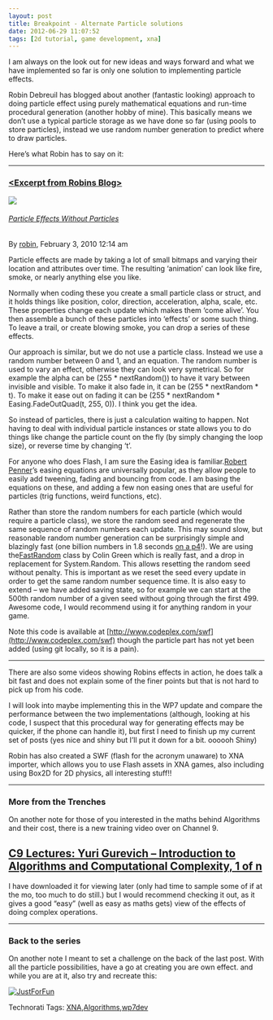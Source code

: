```yaml
---
layout: post
title: Breakpoint - Alternate Particle solutions
date: 2012-06-29 11:07:52
tags: [2d tutorial, game development, xna]
---
```


I am always on the look out for new ideas and ways forward and what we have implemented so far is only one solution to implementing particle effects.

Robin Debreuil has blogged about another (fantastic looking) approach to doing particle effect using purely mathematical equations and run-time procedural generation (another hobby of mine).  This basically means we don’t use a typical particle storage as we have done so far (using pools to store particles), instead we use random number generation to predict where to draw particles.

Here’s what Robin has to say on it:

 

* * *

 

### [\<Excerpt from Robins Blog\>](http://blog.debreuil.com/?p=62)

![](http://blog.debreuil.com/images/shader01.jpg)

###### [Particle Effects Without Particles](http://blog.debreuil.com/?p=62)

By [robin](http://blog.debreuil.com/?author=1), February 3, 2010 12:14 am

Particle effects are made by taking a lot of small bitmaps and varying their location and attributes over time. The resulting ‘animation’ can look like fire, smoke, or nearly anything else you like.

Normally when coding these you create a small particle class or struct, and it holds things like position, color, direction, acceleration, alpha, scale, etc. These properties change each update which makes them ‘come alive’. You then assemble a bunch of these particles into ‘effects’ or some such thing. To leave a trail, or create blowing smoke, you can drop a series of these effects.

Our approach is similar, but we do not use a particle class. Instead we use a random number between 0 and 1, and an equation. The random number is used to vary an effect, otherwise they can look very symetrical. So for example the alpha can be (255 \* nextRandom()) to have it vary between invisible and visible. To make it also fade in, it can be (255 \* nextRandom \* t). To make it ease out on fading it can be (255 \* nextRandom \* Easing.FadeOutQuad(t, 255, 0)). I think you get the idea.

So instead of particles, there is just a calculation waiting to happen. Not having to deal with individual particle instances or state allows you to do things like change the particle count on the fly (by simply changing the loop size), or reverse time by changing ‘t’.

For anyone who does Flash, I am sure the Easing idea is familiar.[Robert Penner](http://robertpenner.com/)’s easing equations are universally popular, as they allow people to easily add tweening, fading and bouncing from code. I am basing the equations on these, and adding a few non easing ones that are useful for particles (trig functions, weird functions, etc).

Rather than store the random numbers for each particle (which would require a particle class), we store the random seed and regenerate the same sequence of random numbers each update. This may sound slow, but reasonable random number generation can be surprisingly simple and blazingly fast (one billion numbers in 1.8 seconds [on a p4](http://software.intel.com/en-us/articles/fast-random-number-generator-on-the-intel-pentiumr-4-processor/)!). We are using the[FastRandom](http://www.codeproject.com/KB/cs/fastrandom) class by Colin Green which is really fast, and a drop in replacement for System.Random. This allows resetting the random seed without penalty. This is important as we reset the seed every update in order to get the same random number sequence time. It is also easy to extend – we have added saving state, so for example we can start at the 500th random number of a given seed without going through the first 499. Awesome code, I would recommend using it for anything random in your game.

Note this code is available at [http://www.codeplex.com/swf](http://www.codeplex.com/swf) though the particle part has not yet been added (using git locally, so it is a pain).

* * *

There are also some videos showing Robins effects in action, he does talk a bit fast and does not explain some of the finer points but that is not hard to pick up from his code.

 

I will look into maybe implementing this in the WP7 update and compare the performance between the two implementations (although, looking at his code, I suspect that this procedural way for generating effects may be quicker, if the phone can handle it), but first I need to finish up my current set of posts (yes nice and shiny but I’ll put it down for a bit.  oooooh Shiny)

Robin has also created a SWF (flash for the acronym unaware) to XNA importer, which allows you to use Flash assets in XNA games, also including using Box2D for 2D physics, all interesting stuff!!

 

* * *

 

### More from the Trenches

On another note for those of you interested in the maths behind Algorithms and their cost, there is a new training video over on Channel 9.

## [C9 Lectures: Yuri Gurevich – Introduction to Algorithms and Computational Complexity, 1 of n](http://channel9.msdn.com/shows/Going+Deep/C9-Lectures-Algorithms-with-Yuri-Gurevich-Introduction-and-Some-History/)

I have downloaded it for viewing later (only had time to sample some of if at the mo, too much to do still.) but I would recommend checking it out, as it gives a good “easy” (well as easy as maths gets) view of the effects of doing complex operations.

 

* * *

### Back to the series

On another note I meant to set a challenge on the back of the last post.  With all the particle possibilities, have a go at creating you are own effect.  and while you are at it, also try and recreate this:

[![JustForFun](http://xna-uk.net/blogs/darkgenesis/JustForFun_37EB209E.png "JustForFun")](http://xna-uk.net/blogs/darkgenesis/JustForFun_5A171A56.png)

Technorati Tags: [XNA](http://technorati.com/tags/XNA),[Algorithms](http://technorati.com/tags/Algorithms),[wp7dev](http://technorati.com/tags/wp7dev)
